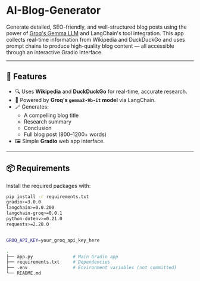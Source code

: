 # AI-Blog-Generator

Generate detailed, SEO-friendly, and well-structured blog posts using the power of [Groq's Gemma LLM](https://groq.com/) and LangChain's tool integration. This app collects real-time information from Wikipedia and DuckDuckGo and uses prompt chains to produce high-quality blog content — all accessible through an interactive Gradio interface.

---

## 🚀 Features

- 🔍 Uses **Wikipedia** and **DuckDuckGo** for real-time, accurate research.
- 🧠 Powered by **Groq's `gemma2-9b-it` model** via LangChain.
- 🪄 Generates:
  - A compelling blog title
  - Research summary
  - Conclusion
  - Full blog post (800–1200+ words)
- 🖼️ Simple **Gradio** web app interface.

---

## 📦 Requirements

Install the required packages with:

```bash
pip install -r requirements.txt
gradio>=3.0.0
langchain>=0.0.200
langchain-groq>=0.0.1
python-dotenv>=0.21.0
requests>=2.28.0


GROQ_API_KEY=your_groq_api_key_here

.
├── app.py               # Main Gradio app
├── requirements.txt     # Dependencies
├── .env                 # Environment variables (not committed)
└── README.md           
